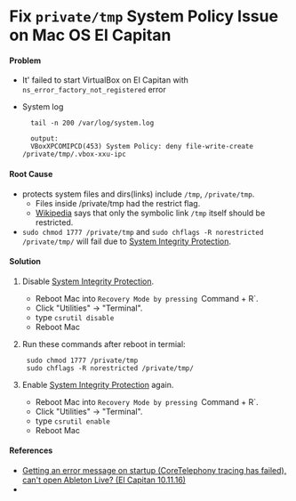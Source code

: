 # Fix `private/tmp` System Policy Issue on Mac OS EI Capitan

#### Problem
* It' failed to start VirtualBox on EI Capitan with `ns_error_factory_not_registered` error
* System log

        tail -n 200 /var/log/system.log
        
        output:
        VBoxXPCOMIPCD(453) System Policy: deny file-write-create /private/tmp/.vbox-xxu-ipc

#### Root Cause
* [](https://en.wikipedia.org/wiki/System_Integrity_Protection) protects system files and dirs(links) include `/tmp`, `/private/tmp`.
    * Files inside /private/tmp had the restrict flag.
    * [Wikipedia](https://en.wikipedia.org/wiki/System_Integrity_Protection#Functions) says that only the symbolic link `/tmp` itself should be restricted.
* `sudo chmod 1777 /private/tmp` and `sudo chflags -R norestricted /private/tmp/` will fail due to [System Integrity Protection](https://en.wikipedia.org/wiki/System_Integrity_Protection#Functions).

#### Solution
1. Disable [System Integrity Protection](https://en.wikipedia.org/wiki/System_Integrity_Protection#Functions).
    * Reboot Mac into `Recovery Mode by pressing `Command + R`.
    * Click "Utilities" -> "Terminal".
    * type `csrutil disable`
    * Reboot Mac

2. Run these commands after reboot in termial:

        sudo chmod 1777 /private/tmp
        sudo chflags -R norestricted /private/tmp/


3. Enable [System Integrity Protection](https://en.wikipedia.org/wiki/System_Integrity_Protection#Functions) again.
    * Reboot Mac into `Recovery Mode by pressing `Command + R`.
    * Click "Utilities" -> "Terminal".
    * type `csrutil enable`
    * Reboot Mac 

#### References
* [Getting an error message on startup (CoreTelephony tracing has failed), can't open Ableton Live? (El Capitan 10.11.16) ](https://www.reddit.com/r/mac/comments/55s9yg/getting_an_error_message_on_startup_coretelephony/)
* [](https://en.wikipedia.org/wiki/System_Integrity_Protection)
